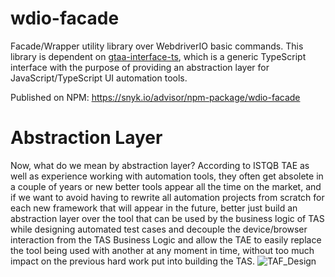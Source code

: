 # wdio-facade
Facade/Wrapper utility library over WebdriverIO basic commands.
This library is dependent on [gtaa-interface-ts](https://github.com/trincema/gTAA-interface-ts), which is a generic TypeScript interface
with the purpose of providing an abstraction layer for JavaScript/TypeScript UI automation tools.

Published on NPM: https://snyk.io/advisor/npm-package/wdio-facade

# Abstraction Layer
Now, what do we mean by abstraction layer? According to ISTQB TAE as well as experience working with automation tools,
they often get absolete in a couple of years or new better tools appear all the time on the market, and if we want to avoid
having to rewrite all automation projects from scratch for each new framework that will appear in the future, better just
build an abstraction layer over the tool that can be used by the business logic of TAS while designing automated test cases
and decouple the device/browser interaction from the TAS Business Logic and allow the TAE to easily replace the tool being
used with another at any moment in time, without too much impact on the previous hard work put into building the TAS.
![TAF_Design](https://user-images.githubusercontent.com/7762113/202192154-b360889e-b64a-4369-8c09-068bbdae359d.png)
